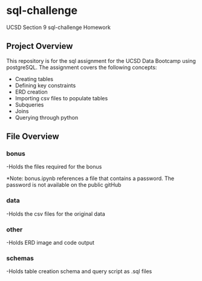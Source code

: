 # sql-challenge
UCSD Section 9 sql-challenge Homework

## Project Overview
This repository is for the sql assignment for the UCSD Data Bootcamp using postgreSQL. The assignment covers the following concepts:
- Creating tables
- Defining key constraints
- ERD creation
- Importing csv files to populate tables
- Subqueries
- Joins
- Querying through python

## File Overview

### bonus
-Holds the files required for the bonus

*Note: bonus.ipynb references a file that contains a password. The password is not available on the public gitHub

### data
-Holds the csv files for the original data

### other
-Holds ERD image and code output

### schemas
-Holds table creation schema and query script as .sql files


